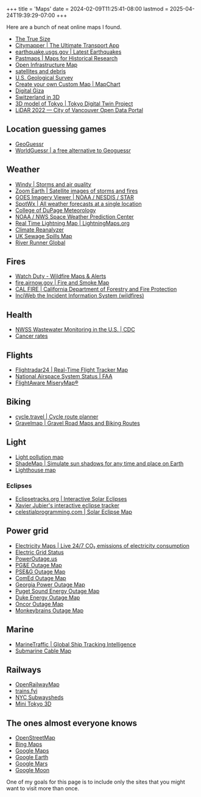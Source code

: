 +++
title = 'Maps'
date = 2024-02-09T11:25:41-08:00
lastmod = 2025-04-24T19:39:29-07:00
+++

Here are a bunch of neat online maps I found.

- [The True Size](https://www.thetruesize.com/)
- [Citymapper | The Ultimate Transport App](https://citymapper.com/)
- [earthquake.usgs.gov | Latest Earthquakes](https://earthquake.usgs.gov/earthquakes/map/)
- [Pastmaps | Maps for Historical Research](https://pastmaps.com/)
- [Open Infrastructure Map](https://openinframap.org/)
- [satellites and debris](http://astria.tacc.utexas.edu/AstriaGraph/)
- [U.S. Geological Survey](https://www.usgs.gov/the-national-map-data-delivery)
- [Create your own Custom Map | MapChart](https://www.mapchart.net/)
- [Digital Giza](http://giza.fas.harvard.edu/giza3d/)
- [Switzerland in 3D](https://www.swisstopo.admin.ch/en/switzerland-in-3d)
- [3D model of Tokyo \| Tokyo Digital Twin Project](https://info.tokyo-digitaltwin.metro.tokyo.lg.jp/3dmodel/)
- [LiDAR 2022 — City of Vancouver Open Data Portal](https://opendata.vancouver.ca/explore/dataset/lidar-2022/map/?location=11,49.24652,-123.10387)

## Location guessing games

- [GeoGuessr](https://www.geoguessr.com/)
- [WorldGuessr | a free alternative to Geoguessr](https://www.worldguessr.com/)

## Weather

- [Windy | Storms and air quality](https://www.windy.com)
- [Zoom Earth | Satellite images of storms and fires](https://zoom.earth/)
- [GOES Imagery Viewer | NOAA / NESDIS / STAR](https://www.star.nesdis.noaa.gov/goes/)
- [SpotWx | All weather forecasts at a single location](https://spotwx.com/)
- [College of DuPage Meteorology](https://weather.cod.edu/)
- [NOAA / NWS Space Weather Prediction Center](https://www.swpc.noaa.gov/)
- [Real Time Lightning Map | LightningMaps.org](https://www.lightningmaps.org)
- [Climate Reanalyzer](https://climatereanalyzer.org/clim/sst_daily/)
- [UK Sewage Spills Map](https://www.sewagemap.co.uk/)
- [River Runner Global](https://river-runner-global.samlearner.com/)

## Fires

- [Watch Duty - Wildfire Maps & Alerts](https://www.watchduty.org/)
- [fire.airnow.gov | Fire and Smoke Map](https://fire.airnow.gov/)
- [CAL FIRE | California Department of Forestry and Fire Protection](https://www.fire.ca.gov/)
- [InciWeb the Incident Information System (wildfires)](https://inciweb.nwcg.gov/)

## Health

- [NWSS Wastewater Monitoring in the U.S. | CDC](https://www.cdc.gov/nwss/)
- [Cancer rates](https://statecancerprofiles.cancer.gov/map/map.withimage.php)

## Flights

- [Flightradar24 | Real-Time Flight Tracker Map](https://www.flightradar24.com)
- [National Airspace System Status | FAA](https://nasstatus.faa.gov/map)
- [FlightAware MiseryMap®](https://www.flightaware.com/miserymap/)

## Biking

- [cycle.travel | Cycle route planner](https://cycle.travel/map)
- [Gravelmap | Gravel Road Maps and Biking Routes](https://www.gravelmap.com/map)

## Light

- [Light pollution map](https://www.lightpollutionmap.info/)
- [ShadeMap | Simulate sun shadows for any time and place on Earth](https://shademap.app/)
- [Lighthouse map](https://geodienst.github.io/lighthousemap/)

### Eclipses

- [Eclipsetracks.org | Interactive Solar Eclipses](https://eclipsetracks.org/?show=2024-04-08#NoIgtAzAdArAbAFgEwE4CmBqOIA04CMUCEMS+mA7LiBVAAwR3KbZ51RkUJ1xLXsAOCjAT4KVPGHbEx+GDH5R8TOjAgpFogSgEC+bKCjpI6dHbiQI4KlDjEJddgLpA)
- [Xavier Jubier's interactive eclipse tracker](http://xjubier.free.fr/en/site_pages/solar_eclipses/TSE_2024_GoogleMapFull.html)
- [celestialprogramming.com | Solar Eclipse Map](https://celestialprogramming.com/apps/SolarEclipseViewer/viewer.html)

## Power grid

- [Electricity Maps | Live 24/7 CO₂ emissions of electricity consumption](https://app.electricitymaps.com/map)
- [Electric Grid Status](https://www.gridstatus.io/)
- [PowerOutage.us](https://poweroutage.us)
- [PG&E Outage Map](https://pgealerts.alerts.pge.com/outage-tools/outage-map/)
- [PSE&G Outage Map](https://outagecenter.pseg.com/external/default.html)
- [ComEd Outage Map](https://secure.comed.com/FaceBook/Pages/outagemap.aspx?ipid=promo-link-block1)
- [Georgia Power Outage Map](https://outagemap.georgiapower.com/)
- [Puget Sound Energy Outage Map](https://www.pse.com/en/outage/outage-map)
- [Duke Energy Outage Map](https://outagemaps.duke-energy.com/)
- [Oncor Outage Map](https://stormcenter.oncor.com/)
- [Monkeybrains Outage Map](https://www.monkeybrains.net/map/)

## Marine

- [MarineTraffic | Global Ship Tracking Intelligence](https://www.marinetraffic.com/en/ais/home)
- [Submarine Cable Map](https://www.submarinecablemap.com/)

## Railways

- [OpenRailwayMap](https://www.openrailwaymap.org/)
- [trains.fyi](https://trains.fyi/)
- [NYC Subwaysheds](https://subwaysheds.com)
- [Mini Tokyo 3D](https://minitokyo3d.com/)

## The ones almost everyone knows

- [OpenStreetMap](https://www.openstreetmap.org)
- [Bing Maps](https://www.bing.com/maps)
- [Google Maps](https://www.google.com/maps)
- [Google Earth](https://earth.google.com/web)
- [Google Mars](https://www.google.com/mars/)
- [Google Moon](https://www.google.com/moon/)

One of my goals for this page is to include only the sites that you might want to visit more than once.
